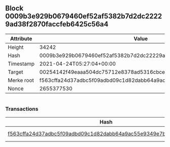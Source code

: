 ## Block 0009b3e929b0679460ef52af5382b7d2dc22229ad38f2870faccfeb6425c56a4

Attribute | Value
--- | ---
Height | 34242
Hash | 0009b3e929b0679460ef52af5382b7d2dc22229ad38f2870faccfeb6425c56a4
Timestamp | 2021-04-24T05:27:04+00:00
Target | 00254142f49eaaa504dc75712e8378ad5316cbcead634704b3734b6271167cc4
Merke root | f563cffa24d37adbc5f09adbd09c1d82dabb64a9ac55e9349e7b762b0431e40d
Nonce | 2655377530

```

```

### Transactions

Hash | Amount
--- | ---
[f563cffa24d37adbc5f09adbd09c1d82dabb64a9ac55e9349e7b762b0431e40d](f563cffa24d37adbc5f09adbd09c1d82dabb64a9ac55e9349e7b762b0431e40d.md) | 10.00000000 SKEPTI 
